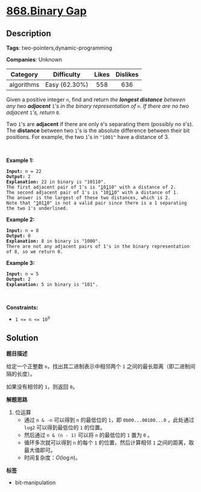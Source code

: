 # [868.Binary Gap](https://leetcode.com/problems/binary-gap/description/)

## Description

**Tags**: two-pointers,dynamic-programming

**Companies**: Unknown

|  Category  |  Difficulty   | Likes | Dislikes |
| :--------: | :-----------: | :---: | :------: |
| algorithms | Easy (62.30%) |  558  |   636    |

<p>Given a positive integer <code>n</code>, find and return <em>the <strong>longest distance</strong> between any two <strong>adjacent</strong> </em><code>1</code><em>&#39;s in the binary representation of </em><code>n</code><em>. If there are no two adjacent </em><code>1</code><em>&#39;s, return </em><code>0</code><em>.</em></p>
<p>Two <code>1</code>&#39;s are <strong>adjacent</strong> if there are only <code>0</code>&#39;s separating them (possibly no <code>0</code>&#39;s). The <b>distance</b> between two <code>1</code>&#39;s is the absolute difference between their bit positions. For example, the two <code>1</code>&#39;s in <code>&quot;1001&quot;</code> have a distance of 3.</p>
<p>&nbsp;</p>
<p><strong class="example">Example 1:</strong></p>
<pre><code><strong>Input:</strong> n = 22
<strong>Output:</strong> 2
<strong>Explanation:</strong> 22 in binary is &quot;10110&quot;.
The first adjacent pair of 1&#39;s is &quot;<u>1</u>0<u>1</u>10&quot; with a distance of 2.
The second adjacent pair of 1&#39;s is &quot;10<u>11</u>0&quot; with a distance of 1.
The answer is the largest of these two distances, which is 2.
Note that &quot;<u>1</u>01<u>1</u>0&quot; is not a valid pair since there is a 1 separating the two 1&#39;s underlined.</code></pre>
<p><strong class="example">Example 2:</strong></p>
<pre><code><strong>Input:</strong> n = 8
<strong>Output:</strong> 0
<strong>Explanation:</strong> 8 in binary is &quot;1000&quot;.
There are not any adjacent pairs of 1&#39;s in the binary representation of 8, so we return 0.</code></pre>
<p><strong class="example">Example 3:</strong></p>
<pre><code><strong>Input:</strong> n = 5
<strong>Output:</strong> 2
<strong>Explanation:</strong> 5 in binary is &quot;101&quot;.</code></pre>
<p>&nbsp;</p>
<p><strong>Constraints:</strong></p>
<ul>
  <li><code>1 &lt;= n &lt;= 10<sup>9</sup></code></li>
</ul>

## Solution

**题目描述**

给定一个正整数 `n`，找出其二进制表示中相邻两个 `1` 之间的最长距离（即二进制间隔的长度）。

如果没有相邻的 `1`，则返回 `0`。

**解题思路**

1. 位运算
   - 通过 `n & -n` 可以得到 `n` 的最低位的 `1`，即 `0b00...00100...0` ，此处通过 `log2` 可以得到最低位的 `1` 的位置。
   - 然后通过 `n & (n - 1)` 可以将 `n` 的最低位的 `1` 置为 `0` 。
   - 循环多次就可以得到 `n` 的每个 `1` 的位置，然后计算相邻 `1` 之间的距离，取最大值即可。
   - 时间复杂度：$O(\log n)$。

**标签**

- bit-manipulation
